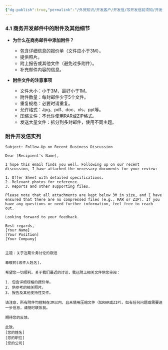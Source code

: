 ```yaml
---
{"dg-publish":true,"permalink":"/外贸知识/开发客户/开发信/写开发信前须知/开发信附件/"}
---
```


### 4.1 商务开发邮件中的附件及其他细节

- **为什么在商务邮件中添加附件？**
  - 包含详细信息的报价单（文件应小于3M）。
  - 提供照片。
  - 附上报告或其他文件（避免过多附件）。
  - 补充邮件内容的信息。

- **附件文件的注意事项**
  - 文件大小：小于3M，最好小于1M。
  - 附件数量：每封邮件少于5个文件。
  - 重复规格：必要时请重复。
  - 允许格式：Jpg、pdf、doc、xls、ppt等。
  - 压缩文件：不允许使用RAR或ZIP格式。
  - 发送大量文件：拆分到多封邮件，使用不同主题。

### 附件开发信实列

```plaintext
Subject: Follow-Up on Recent Business Discussion

Dear [Recipient's Name],

I hope this email finds you well. Following up on our recent discussion, I have attached the necessary documents for your review:

1. Offer Sheet with detailed specifications.
2. Relevant photos for reference.
3. Reports and other supporting files.

Please note that all attachments are kept below 3M in size, and I have ensured that there are no compressed files (e.g., RAR or ZIP). If you have any questions or need further information, feel free to reach out.

Looking forward to your feedback.

Best regards,  
[Your Name]  
[Your Position]  
[Your Company]
```


```

主题：关于近期业务讨论的跟进

尊敬的[收件人姓名]，

希望您一切顺利。关于我们最近的讨论，我已附上相关文件供您审阅：

1. 包含详细规格的报价单。
2. 供参考的相关照片。
3. 报告及其他支持性文件。

请注意，所有附件均控制在3M以内，且未使用压缩文件（如RAR或ZIP）。如有任何问题或需要进一步信息，请随时联系我。

期待您的反馈。

此致，  
[您的姓名]  
[您的职位]  
[您的公司]
```